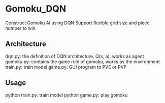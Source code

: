 # Gomoku_DQN
Construct Gomoku AI using DQN
Support flexible grid size and piece number to win

## Architecture
dqn.py: the definition of DQN architecture, Q(s, a), works as agent
gomoku.py: contains the game rule of gomoku, works as the environment
train.py: train model
game.py: GUI program to PVE or PVP

## Usage
python train.py: train model 
python game.py: play gomoku
